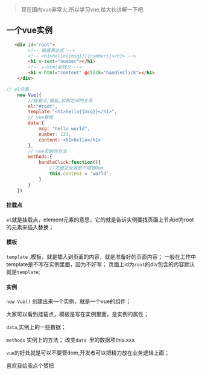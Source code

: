 > 现在国内vue非常火,所以学习vue,给大伙讲解一下吧.

## 一个vue实例

```html
   <div id="root">
        <!-- 插值表达式 -->
        <!-- <h1>hello{{msg}}{{number}}</h1> -->
        <h1 v-text="number"></h1>
        <!-- v-html会转义 -->
        <h1 v-html="content" @click="handleClick"></h1>
    </div>
```

```javascript
// el元素
    new Vue({
        //挂载点,模版,实例之间的关系
        el:"#root",
        template:"<h1>hello{{msg}}</h1>",
        // vue数组
        data:{
            msg: "hello world",
            number: 123,
            content:'<h1>hello</h1>'
        },
        // vue实例的方法
        methods:{
            handleClick:function(){
                //方便之处就是不用管Dom
                this.content = 'world';
            }
        }
    })
```
#### 挂载点
`el`就是挂载点，element元素的意思，它的就是告诉实例要找页面上节点id为root的元素来插入替换；

#### 模板
`template` ,模板，就是插入到页面的内容，就是准备好的页面内容；
一般在工作中template是不写在实例里面，因为不好写；
页面上id为`root`的div包含的内容默认就是`template`;

#### 实例
`new Vue()` 创建出来一个实例，就是一个vue的组件；

大家可以看到挂载点，模板是写在实例里面，是实例的属性；

`data`,实例上的一些数据；

`methods` 实例上的方法；
改变`data `里的数据项this.xxx


`vue`的好处就是可以不要管dom,开发者可以把精力放在业务逻辑上面；

喜欢我给我点个赞把